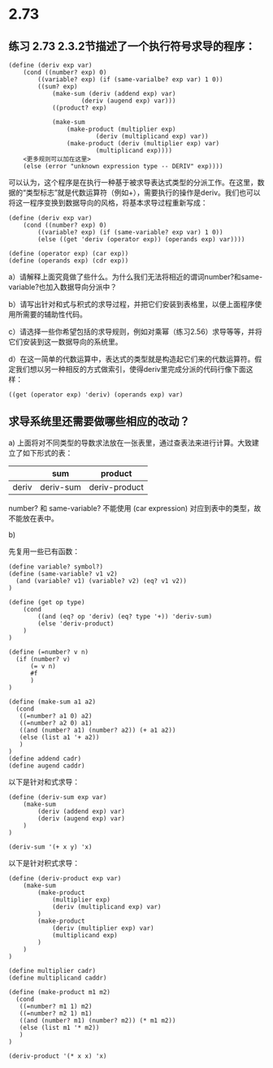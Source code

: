 # 2.73

## 练习 2.73 2.3.2节描述了一个执行符号求导的程序：

```
(define (deriv exp var)
    (cond ((number? exp) 0)
        ((variable? exp) (if (same-varialbe? exp var) 1 0))
        ((sum? exp)
            (make-sum (deriv (addend exp) var)
                    (deriv (augend exp) var)))
            ((product? exp)
            
            (make-sum
                (make-product (multiplier exp)
                        (deriv (multiplicand exp) var))
                (make-product (deriv (multiplier exp) var)
                        (multiplicand exp))))
    <更多规则可以加在这里>
    (else (error "unknown expression type -- DERIV" exp))))
```

可以认为，这个程序是在执行一种基于被求导表达式类型的分派工作。在这里，数据的“类型标志”就是代数运算符（例如+），需要执行的操作是deriv。我们也可以将这一程序变换到数据导向的风格，将基本求导过程重新写成：

```eval-scheme
(define (deriv exp var)
    (cond ((number? exp) 0)
        ((variable? exp) (if (same-variable? exp var) 1 0))
        (else ((get 'deriv (operator exp)) (operands exp) var))))

(define (operator exp) (car exp))
(define (operands exp) (cdr exp))
```

a）请解释上面究竟做了些什么。为什么我们无法将相近的谓词number?和same-variable?也加入数据导向分派中？

b）请写出针对和式与积式的求导过程，并把它们安装到表格里，以便上面程序使用所需要的辅助性代码。

c）请选择一些你希望包括的求导规则，例如对乘幂（练习2.56）求导等等，并将它们安装到这一数据导向的系统里。

d）在这一简单的代数运算中，表达式的类型就是构造起它们来的代数运算符。假定我们想以另一种相反的方式做索引，使得deriv里完成分派的代码行像下面这样：

```
((get (operator exp) 'deriv) (operands exp) var)
```

求导系统里还需要做哪些相应的改动？
----

a) 上面将对不同类型的导数求法放在一张表里，通过查表法来进行计算。大致建立了如下形式的表：

|    |  sum  |  product   |
|----|----|----|
| deriv |  deriv-sum  | deriv-product   |

number? 和 same-variable? 不能使用 (car expression) 对应到表中的类型，故不能放在表中。


b) 

先复用一些已有函数：

```eval-scheme
(define variable? symbol?)
(define (same-variable? v1 v2)
  (and (variable? v1) (variable? v2) (eq? v1 v2))
)

(define (get op type)
    (cond
        ((and (eq? op 'deriv) (eq? type '+)) 'deriv-sum)
        (else 'deriv-product)
    )
)

(define (=number? v n)
  (if (number? v)
      (= v n)
      #f
      )
)

(define (make-sum a1 a2) 
  (cond 
   ((=number? a1 0) a2)
   ((=number? a2 0) a1)
   ((and (number? a1) (number? a2)) (+ a1 a2))
   (else (list a1 '+ a2))
   )
)
(define addend cadr)
(define augend caddr)

```

以下是针对和式求导：

```eval-scheme
(define (deriv-sum exp var)
    (make-sum 
        (deriv (addend exp) var)
        (deriv (augend exp) var)
    )
)

(deriv-sum '(+ x y) 'x)
```

以下是针对积式求导：

```eval-scheme
(define (deriv-product exp var)
    (make-sum
        (make-product 
            (multiplier exp)
            (deriv (multiplicand exp) var)
        )
        (make-product
            (deriv (multiplier exp) var)
            (multiplicand exp)
        )
    )
)

(define multiplier cadr)
(define multiplicand caddr)

(define (make-product m1 m2)
  (cond
   ((=number? m1 1) m2)
   ((=number? m2 1) m1)
   ((and (number? m1) (number? m2)) (* m1 m2)) 
   (else (list m1 '* m2))
   )
)

(deriv-product '(* x x) 'x)
```